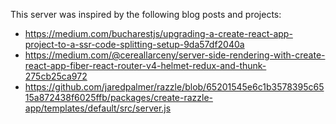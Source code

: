 This server was inspired by the following blog posts and projects:

* https://medium.com/bucharestjs/upgrading-a-create-react-app-project-to-a-ssr-code-splitting-setup-9da57df2040a
* https://medium.com/@cereallarceny/server-side-rendering-with-create-react-app-fiber-react-router-v4-helmet-redux-and-thunk-275cb25ca972
* https://github.com/jaredpalmer/razzle/blob/65201545e6c1b3578395c6515a872438f6025ffb/packages/create-razzle-app/templates/default/src/server.js
